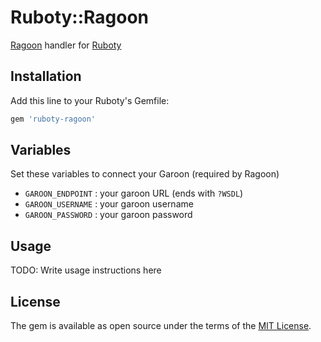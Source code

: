 # Ruboty::Ragoon

[Ragoon](https://github.com/kwappa/ragoon) handler for [Ruboty](https://github.com/r7kamura/ruboty)

## Installation

Add this line to your Ruboty's Gemfile:

```ruby
gem 'ruboty-ragoon'
```

## Variables

Set these variables to connect your Garoon (required by Ragoon)

- `GAROON_ENDPOINT`  : your garoon URL (ends with `?WSDL`)
- `GAROON_USERNAME`  : your garoon username
- `GAROON_PASSWORD`  : your garoon password

## Usage

TODO: Write usage instructions here

## License

The gem is available as open source under the terms of the [MIT License](http://opensource.org/licenses/MIT).
